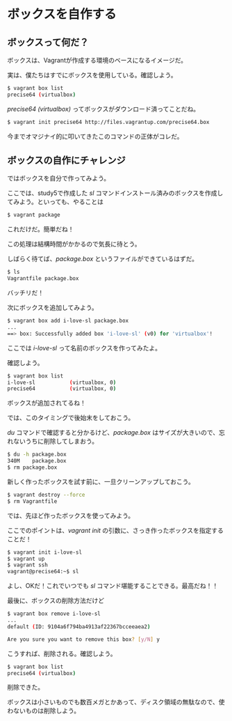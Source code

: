 ボックスを自作する
==================

## ボックスって何だ？

ボックスは、Vagrantが作成する環境のベースになるイメージだ。

実は、僕たちはすでにボックスを使用している。確認しよう。

```bash
$ vagrant box list
precise64 (virtualbox)
```

*precise64 (virtualbox)* ってボックスがダウンロード済ってことだね。

```bash
$ vagrant init precise64 http://files.vagrantup.com/precise64.box 
```

今までオマジナイ的に叩いてきたこのコマンドの正体がコレだ。


## ボックスの自作にチャレンジ

ではボックスを自分で作ってみよう。

ここでは、study5で作成した *sl* コマンドインストール済みのボックスを作成してみよう。といっても、やることは


```bash
$ vagrant package
```

これだけだ。簡単だね！

この処理は結構時間がかかるので気長に待とう。

しばらく待てば、*package.box* というファイルができているはずだ。

```bash
$ ls
Vagrantfile	package.box
```

バッチリだ！

次にボックスを追加してみよう。

```bash
$ vagrant box add i-love-sl package.box
...
==> box: Successfully added box 'i-love-sl' (v0) for 'virtualbox'!
```

ここでは *i-love-sl* って名前のボックスを作ってみたよ。

確認しよう。


```bash
$ vagrant box list
i-love-sl           (virtualbox, 0)
precise64           (virtualbox, 0)
```

ボックスが追加されてるね！

では、このタイミングで後始末をしておこう。

*du* コマンドで確認すると分かるけど、*package.box* はサイズが大きいので、忘れないうちに削除してしまおう。

```bash
$ du -h package.box
340M    package.box
$ rm package.box
```

新しく作ったボックスを試す前に、一旦クリーンアップしておこう。


```bash
$ vagrant destroy --force
$ rm Vagrantfile
```

では、先ほど作ったボックスを使ってみよう。

ここでのポイントは、*vagrant init* の引数に、さっき作ったボックスを指定することだ！


```bash
$ vagrant init i-love-sl
$ vagrant up
$ vagrant ssh
vagrant@precise64:~$ sl
```

よし、OKだ！これでいつでも *sl* コマンド堪能することできる。最高だね！！

最後に、ボックスの削除方法だけど


```bash
$ vagrant box remove i-love-sl
...
default (ID: 9104a6f794ba4913af22367bcceeaea2)

Are you sure you want to remove this box? [y/N] y
```

こうすれば、削除される。確認しよう。

```bash
$ vagrant box list
precise64 (virtualbox)
```

削除できた。

ボックスは小さいものでも数百メガとかあって、ディスク領域の無駄なので、使わないものは削除しよう。


